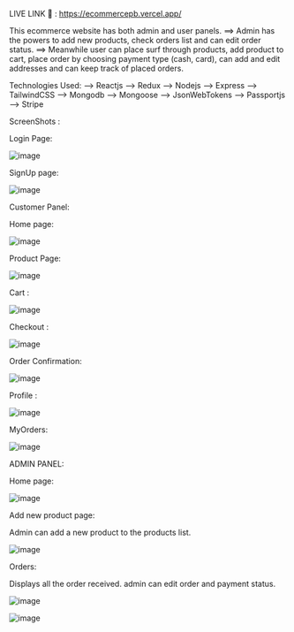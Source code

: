 LIVE LINK 🔗 : https://ecommercepb.vercel.app/


This ecommerce website has both admin and user panels. 
==> Admin has the powers to add new products, check orders list and can edit order status.
==> Meanwhile user can place surf through products, add product to cart, place order by choosing payment type (cash, card), can add and edit addresses and can keep track of placed orders.


Technologies Used:
--> Reactjs
--> Redux
--> Nodejs
--> Express
--> TailwindCSS
--> Mongodb
--> Mongoose
--> JsonWebTokens
--> Passportjs
--> Stripe



ScreenShots : 

Login Page:


![image](https://github.com/user-attachments/assets/7c004d12-4bc7-4b1d-bc81-4727bf5ce352)



SignUp page:


![image](https://github.com/user-attachments/assets/f9a25412-f164-482a-84f7-b63377aeb502)



Customer Panel:


Home page:


![image](https://github.com/user-attachments/assets/110fa623-c2de-4a26-b326-d840ec957a59)



Product Page:


![image](https://github.com/user-attachments/assets/e76fe5ad-0901-4187-bf1d-77f8908743f7)


Cart :


![image](https://github.com/user-attachments/assets/e6f46e9f-c141-4cf3-b4fc-f9bbec1ee736)



Checkout :


![image](https://github.com/user-attachments/assets/4cc70efe-010f-40b0-825c-7dc55c2d5211)



Order Confirmation:


![image](https://github.com/user-attachments/assets/80abe866-6e24-42b9-a311-e4a159fe07fd)



Profile :


![image](https://github.com/user-attachments/assets/7c7f3984-54dd-4916-b0ba-bdd99db25e3e)



MyOrders:


![image](https://github.com/user-attachments/assets/31b42a05-aef3-4c53-b2a5-6f391f7b08bb)



ADMIN PANEL:

Home page:


![image](https://github.com/user-attachments/assets/00ec27ef-79c6-45dd-8e9e-9ba0ea338bf8)



Add new product page:

Admin can add a new product to the products list.


![image](https://github.com/user-attachments/assets/66d7c4d7-af68-4fca-af43-1a1f6fa95d8b)



Orders:

Displays all the order received. admin can edit order and payment status.


![image](https://github.com/user-attachments/assets/7f126ec9-1199-4866-8adc-1dab294b325f)


![image](https://github.com/user-attachments/assets/b30ed5a6-58f3-447a-963b-bb3d7ef38a7e)






































